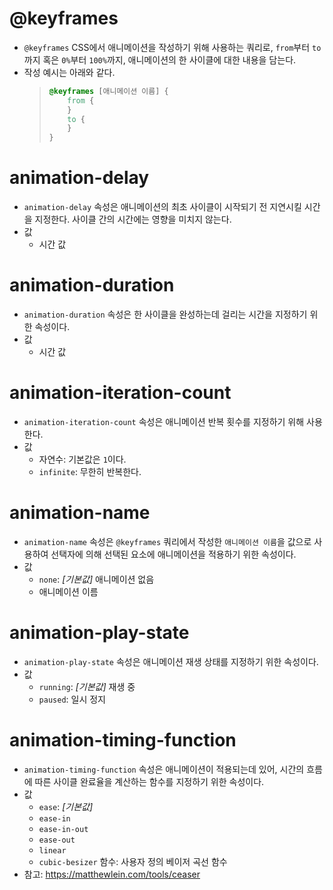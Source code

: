 # @keyframes

- `@keyframes` CSS에서 애니메이션을 작성하기 위해 사용하는 쿼리로, `from`부터 `to`까지 혹은 `0%`부터 `100%`까지, 애니메이션의 한 사이클에 대한 내용을 담는다.
- 작성 예시는 아래와 같다.
   > ```css
   > @keyframes [애니메이션 이름] {
   >     from {
   >     }
   >     to {
   >     }
   > }
   > ```

# animation-delay

- `animation-delay` 속성은 애니메이션의 최초 사이클이 시작되기 전 지연시킬 시간을 지정한다. 사이클 간의 시간에는 영향을 미치지 않는다.
- 값
  - 시간 값 

# animation-duration

- `animation-duration` 속성은 한 사이클을 완성하는데 걸리는 시간을 지정하기 위한 속성이다.
- 값
  - 시간 값 

# animation-iteration-count

- `animation-iteration-count` 속성은 애니메이션 반복 횟수를 지정하기 위해 사용한다.
- 값  
  - 자연수: 기본값은 `1`이다.
  - `infinite`: 무한히 반복한다.

# animation-name

- `animation-name` 속성은 `@keyframes` 쿼리에서 작성한 `애니메이션 이름`을 값으로 사용하여 선택자에 의해 선택된 요소에 애니메이션을 적용하기 위한 속성이다.
- 값
  - `none`: _[기본값]_ 애니메이션 없음
  - 애니메이션 이름

# animation-play-state

- `animation-play-state` 속성은 애니메이션 재생 상태를 지정하기 위한 속성이다.
- 값
  - `running`: _[기본값]_ 재생 중
  - `paused`: 일시 정지

# animation-timing-function

- `animation-timing-function` 속성은 애니메이션이 적용되는데 있어, 시간의 흐름에 따른 사이클 완료율을 계산하는 함수를 지정하기 위한 속성이다.
- 값
  - `ease`: _[기본값]_
  - `ease-in`
  - `ease-in-out`
  - `ease-out`
  - `linear`
  - `cubic-besizer` 함수: 사용자 정의 베이저 곡선 함수
- 참고: https://matthewlein.com/tools/ceaser